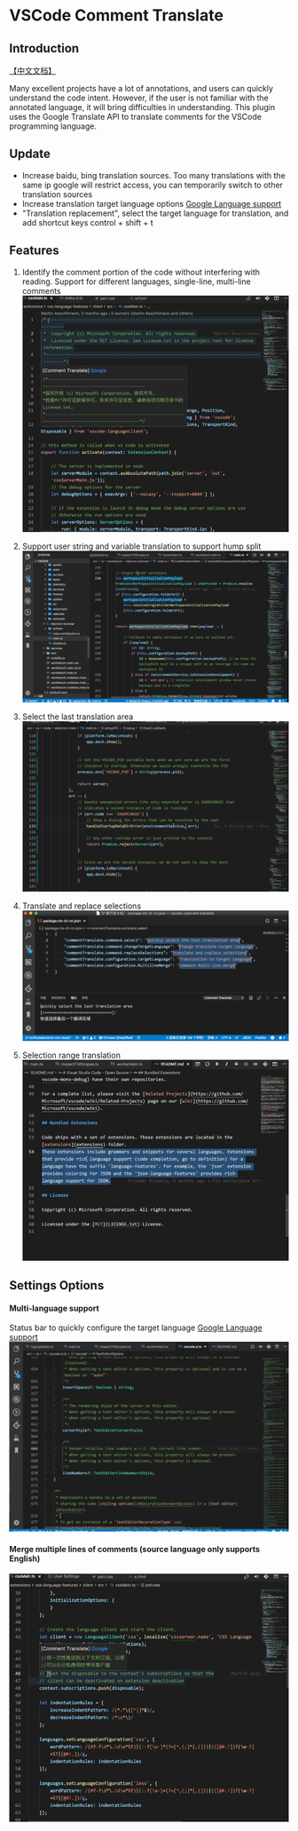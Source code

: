 # VSCode Comment Translate

## Introduction
[【中文文档】](../README.md)

Many excellent projects have a lot of annotations, and users can quickly understand the code intent. However, if the user is not familiar with the annotated language, it will bring difficulties in understanding. This plugin uses the Google Translate API to translate comments for the VSCode programming language.
## Update
* Increase baidu, bing translation sources. Too many translations with the same ip google will restrict access, you can temporarily switch to other translation sources
* Increase translation target language options [Google Language support](https://cloud.google.com/translate/docs/languages)
* "Translation replacement", select the target language for translation, and add shortcut keys control + shift + t

## Features
1. Identify the comment portion of the code without interfering with reading. Support for different languages, single-line, multi-line comments
![Introduction](./image/cn/Introduction.gif)

2. Support user string and variable translation to support hump split
![Introduction](./image/cn/variable.gif)

3. Select the last translation area
![Introduction](./image/cn/select.gif)

4. Translate and replace selections
![Introduction](./image/translate-selections.gif)

5. Selection range translation
![Introduction](./image/cn/selection.gif)

## Settings Options
#### Multi-language support
Status bar to quickly configure the target language  [Google Language support](https://cloud.google.com/translate/docs/languages)
![Multi-language](./image/cn/status-bar.gif)


#### Merge multiple lines of comments (source language only supports English)
![Multi-line-merge](./image/multi-line-merge.gif)
